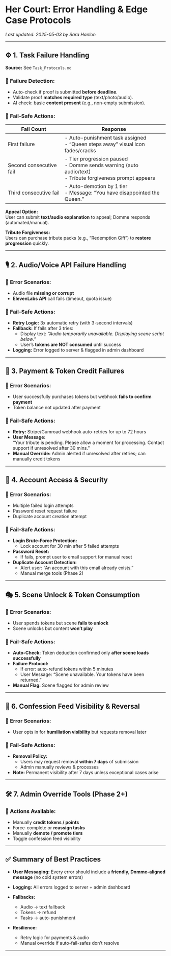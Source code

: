 # Her Court: Error Handling & Edge Case Protocols

_Last updated: 2025-05-03 by Sara Hanlon_

---

## ⚙️ 1. Task Failure Handling

**Source:** See `Task_Protocols.md`

### 🔎 Failure Detection:
- Auto-check if proof is submitted **before deadline**.
- Validate proof **matches required type** (text/photo/audio).
- AI check: basic **content present** (e.g., non-empty submission).

### 🚨 Fail-Safe Actions:
| **Fail Count**            | **Response**                                                                                       |
|---------------------------|----------------------------------------------------------------------------------------------------|
| First failure             | - Auto-punishment task assigned<br>- “Queen steps away” visual icon fades/cracks                   |
| Second consecutive fail   | - Tier progression paused<br>- Domme sends warning (auto audio/text)<br>- Tribute forgiveness prompt appears |
| Third consecutive fail    | - Auto-demotion by 1 tier<br>- Message: “You have disappointed the Queen.”                         |

**Appeal Option:**  
User can submit **text/audio explanation** to appeal; Domme responds (automated/manual).

**Tribute Forgiveness:**  
Users can purchase tribute packs (e.g., “Redemption Gift”) to **restore progression** quickly.

---

## 🎙️ 2. Audio/Voice API Failure Handling

### 🔎 Error Scenarios:
- Audio file **missing or corrupt**
- **ElevenLabs API** call fails (timeout, quota issue)

### 🚨 Fail-Safe Actions:
- **Retry Logic:** 3x automatic retry (with 3-second intervals)
- **Fallback:** If fails after 3 tries:
  - Display text: *“Audio temporarily unavailable. Displaying scene script below.”*
  - User’s **tokens are NOT consumed** until success
- **Logging:** Error logged to server & flagged in admin dashboard

---

## 💸 3. Payment & Token Credit Failures

### 🔎 Error Scenarios:
- User successfully purchases tokens but webhook **fails to confirm payment**
- Token balance not updated after payment

### 🚨 Fail-Safe Actions:
- **Retry:** Stripe/Gumroad webhook auto-retries for up to 72 hours
- **User Message:**  
  “Your tribute is pending. Please allow a moment for processing. Contact support if unresolved after 30 mins.”
- **Manual Override:** Admin alerted if unresolved after retries; can manually credit tokens

---

## 🔐 4. Account Access & Security

### 🔎 Error Scenarios:
- Multiple failed login attempts
- Password reset request failure
- Duplicate account creation attempt

### 🚨 Fail-Safe Actions:
- **Login Brute-Force Protection:**  
  - Lock account for 30 min after 5 failed attempts
- **Password Reset:**  
  - If fails, prompt user to email support for manual reset
- **Duplicate Account Detection:**  
  - Alert user: “An account with this email already exists.”
  - Manual merge tools (Phase 2)

---

## 🎭 5. Scene Unlock & Token Consumption

### 🔎 Error Scenarios:
- User spends tokens but scene **fails to unlock**
- Scene unlocks but content **won’t play**

### 🚨 Fail-Safe Actions:
- **Auto-Check:** Token deduction confirmed only **after scene loads successfully**
- **Failure Protocol:**  
  - If error: auto-refund tokens within 5 minutes  
  - User Message: “Scene unavailable. Your tokens have been returned.”
- **Manual Flag:** Scene flagged for admin review

---

## 📣 6. Confession Feed Visibility & Reversal

### 🔎 Error Scenarios:
- User opts in for **humiliation visibility** but requests removal later

### 🚨 Fail-Safe Actions:
- **Removal Policy:**  
  - Users may request removal **within 7 days** of submission  
  - Admin manually reviews & processes  
- **Note:** Permanent visibility after 7 days unless exceptional cases arise

---

## 🛠️ 7. Admin Override Tools (Phase 2+)

### 🔎 Actions Available:
- Manually **credit tokens / points**
- Force-complete or **reassign tasks**
- Manually **demote / promote tiers**
- Toggle confession feed visibility

---

## ✅ Summary of Best Practices

- **User Messaging:** Every error should include a **friendly, Domme-aligned message** (no cold system errors)
- **Logging:** All errors logged to server + admin dashboard
- **Fallbacks:**  
  - Audio → text fallback  
  - Tokens → refund  
  - Tasks → auto-punishment

- **Resilience:**  
  - Retry logic for payments & audio  
  - Manual override if auto-fail-safes don’t resolve

---

